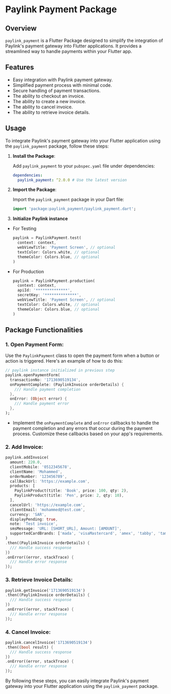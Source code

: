 # Paylink Payment Package

## Overview

`paylink_payment` is a Flutter Package designed to simplify the integration of Paylink's payment gateway into Flutter applications. It provides a streamlined way to handle payments within your Flutter app.

## Features

- Easy integration with Paylink payment gateway.
- Simplified payment process with minimal code.
- Secure handling of payment transactions.
- The ability to checkout an invoice.
- The ability to create a new invoice.
- The ability to cancel invoice.
- The ability to retrieve invoice details.

## Usage

To integrate Paylink's payment gateway into your Flutter application using the `paylink_payment` package, follow these steps:

1.  **Install the Package**:

    Add `paylink_payment` to your `pubspec.yaml` file under dependencies:

    ```yaml
    dependencies:
      paylink_payment: ^2.0.0 # Use the latest version
    ```

2.  **Import the Package**:

    Import the `paylink_payment` package in your Dart file:

    ```dart
    import 'package:paylink_payment/paylink_payment.dart';
    ```

3.  **Initialize Paylink instance**

- For Testing
  ```dart
  paylink = PaylinkPayment.test(
    context: context,
    webViewTitle: 'Payment Screen', // optional
    textColor: Colors.white, // optional
    themeColor: Colors.blue, // optional
  )
  ```
- For Production

  ```dart
  paylink = PaylinkPayment.production(
    context: context,
    apiId: '**************',
    secretKey: '**************',
    webViewTitle: 'Payment Screen', // optional
    textColor: Colors.white, // optional
    themeColor: Colors.blue, // optional
  )
  ```

## Package Functionalities

### 1. **Open Payment Form**:

Use the `PaylinkPayment` class to open the payment form when a button or action is triggered. Here's an example of how to do this:

```dart
// paylink instance initialized in previous step
paylink.openPaymentForm(
  transactionNo: '1713690519134',
  onPaymentComplete: (PaylinkInvoice orderDetails) {
    /// Handle payment completion
  },
  onError: (Object error) {
    /// Handle payment error
  },
);
```

- Implement the `onPaymentComplete` and `onError` callbacks to handle the payment completion and any errors that occur during the payment process. Customize these callbacks based on your app's requirements.

### 2. **Add Invoice**:

```dart
paylink.addInvoice(
  amount: 220.0,
  clientMobile: '0512345678',
  clientName: 'Mohammed',
  orderNumber: '123456789',
  callBackUrl: 'https://example.com',
  products: [
    PaylinkProduct(title: 'Book', price: 100, qty: 2),
    PaylinkProduct(title: 'Pen', price: 2, qty: 10),
  ],
  cancelUrl: 'https://example.com',
  clientEmail: 'mohammed@test.com',
  currency: 'SAR',
  displayPending: true,
  note: 'Test invoice',
  smsMessage: 'URL: [SHORT_URL], Amount: [AMOUNT]',
  supportedCardBrands: ['mada', 'visaMastercard', 'amex', 'tabby', 'tamara', 'stcpay', 'urpay'],
)
.then((PaylinkInvoice orderDetails) {
  /// Handle success response
})
.onError((error, stackTrace) {
  /// Handle error response
});
```

### 3. **Retrieve Invoice Details**:

```dart
paylink.getInvoice('1713690519134')
.then((PaylinkInvoice orderDetails) {
  /// Handle success response
})
.onError((error, stackTrace) {
  /// Handle error response
});
```

### 4. **Cancel Invoice**:

```dart
paylink.cancelInvoice('1713690519134')
.then((bool result) {
  /// Handle success response
})
.onError((error, stackTrace) {
  /// Handle error response
});
```

By following these steps, you can easily integrate Paylink's payment gateway into your Flutter application using the `paylink_payment` package.
